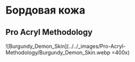 # Бордовая кожа

## Pro Acryl Methodology

![Burgundy_Demon_Skin](../../_images/Pro-Acryl-Methodology/Burgundy_Demon_Skin.webp =400x)